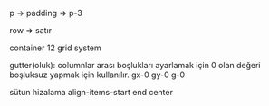 p -> padding => p-3

row => satır

container 12 grid system

gutter(oluk): columnlar arası boşlukları ayarlamak için 0 olan değeri boşluksuz yapmak için kullanılır.
gx-0
gy-0
g-0

sütun hizalama 
align-items-start
            end
            center


